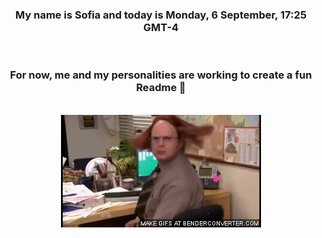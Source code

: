 


<div align="center">
<h3 >My name is Sofia and today is Monday, 6 September, 17:25 GMT-4</h3><br>
<h3 >For now, me and my personalities are working to create a fun Readme 👋
</h3><br>
<img src='img/dwight.gif' alt='working...'/>
</div>
